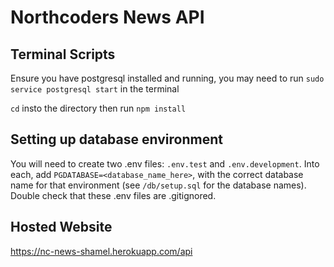 # Northcoders News API

## Terminal Scripts

Ensure you have postgresql installed and running, you may need to run `sudo service postgresql start` in the terminal

`cd` insto the directory then run `npm install`

## Setting up database environment

You will need to create two .env files: `.env.test` and `.env.development`. Into each, add `PGDATABASE=<database_name_here>`, with the correct database name for that environment (see `/db/setup.sql` for the database names). Double check that these .env files are .gitignored.


## Hosted Website
https://nc-news-shamel.herokuapp.com/api
